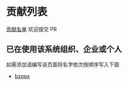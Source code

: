 # 贡献列表
[贡献名单](https://github.com/bzppx/bzppx-codepub/graphs/contributors)
欢迎提交 PR


## 已在使用该系统组织、企业或个人

如需添加请编写该页面将名字依次按顺序写入下面

- [bzppx](https://github.com/bzppx)
